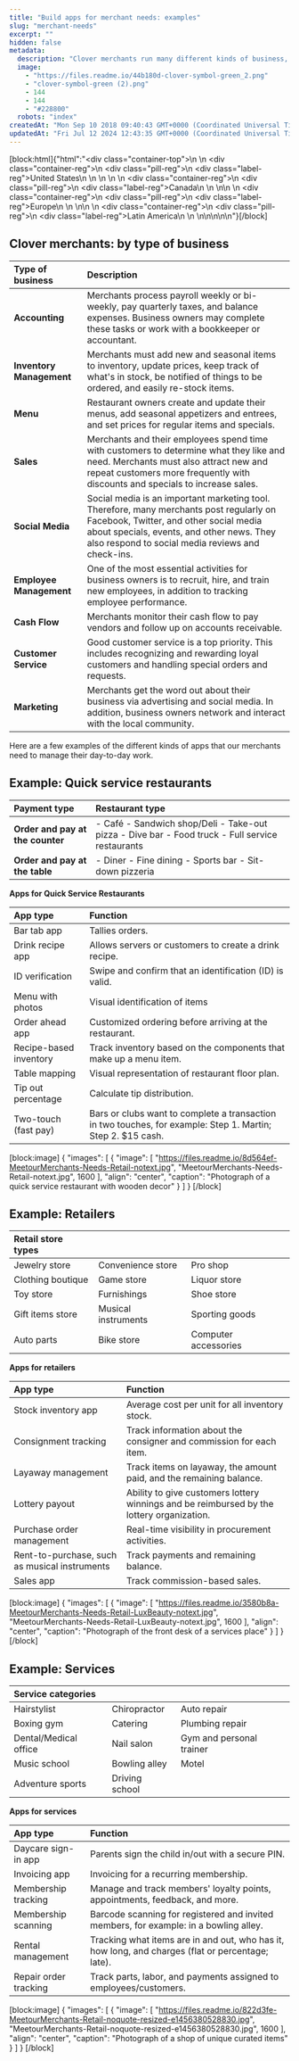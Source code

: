 ```yaml
---
title: "Build apps for merchant needs: examples"
slug: "merchant-needs"
excerpt: ""
hidden: false
metadata: 
  description: "Clover merchants run many different kinds of business, and this page explains the different kinds of tools they require each day."
  image: 
    - "https://files.readme.io/44b180d-clover-symbol-green_2.png"
    - "clover-symbol-green (2).png"
    - 144
    - 144
    - "#228800"
  robots: "index"
createdAt: "Mon Sep 10 2018 09:40:43 GMT+0000 (Coordinated Universal Time)"
updatedAt: "Fri Jul 12 2024 12:43:35 GMT+0000 (Coordinated Universal Time)"
---
```

[block:html]{"html":"<div class=\"container-top\">\n  <!--United States-->\n  <div class=\"container-reg\">\n    <div class=\"pill-reg\">\n      <div class=\"label-reg\">United States</div>\n    </div>\n  </div>\n  \n  <!--Canada-->\n  <div class=\"container-reg\">\n    <div class=\"pill-reg\">\n      <div class=\"label-reg\">Canada</div>\n    </div>\n  </div>\n\n  <!--Europe-->\n  <div class=\"container-reg\">\n    <div class=\"pill-reg\">\n      <div class=\"label-reg\">Europe</div>\n    </div>\n  </div>\n\n  <!--Latin America-->\n  <div class=\"container-reg\">\n    <div class=\"pill-reg\">\n      <div class=\"label-reg\">Latin America</div>\n    </div>\n  </div>\n</div>\n\n\n<!--Css-->\n<style>\n.container-top {\n  top: -15px;\n  position: relative;\n  margin-bottom: -5px;\n}\n\n.container-reg {\n  align-items: center;\n  min-width: auto; \n  width: fit-content;\n  text-align: left;\n  overflow: auto;\n  display: inline-block; \n}\n\n/*Pill format REG*/\n.pill-reg {\n  background: #44BB44;\n  border: .5px solid #44BB44;\n  margin-left: 5px;\n  overflow: auto;\n  display: flex; \n  justify-content: center; \n  align-items: center; \n  border-radius: 10px;\n  height: 1.8rem;\n  margin-top: 10px;\n  margin-bottom: 1.5px; \n  padding: 0 10px; \n}\n\n/*Text FORMAT inside REG pills */\n.pill-reg .label-reg, \n.pill-reg__addon .label-reg \n{\n  font-style: normal;\n  font-weight: normal;\n  font-size: 12px;\n  color: #fff;\n  vertical-align: middle;\n  margin: 0;\n  padding: 0 5px;\n}\n</style>"}[/block]

## Clover merchants: by type of business

| Type of business         | Description                                                                                                                                                                                                                         |
| :----------------------- | :---------------------------------------------------------------------------------------------------------------------------------------------------------------------------------------------------------------------------------- |
| **Accounting**           | Merchants process payroll weekly or bi-weekly, pay quarterly taxes, and balance expenses. Business owners may complete these tasks or work with a bookkeeper or accountant.                                                         |
| **Inventory Management** | Merchants must add new and seasonal items to inventory, update prices, keep track of what's in stock, be notified of things to be ordered, and easily re-stock items.                                                               |
| **Menu**                 | Restaurant owners create and update their menus, add seasonal appetizers and entrees, and set prices for regular items and specials.                                                                                                |
| **Sales**                | Merchants and their employees spend time with customers to determine what they like and need. Merchants must also attract new and repeat customers more frequently with discounts and specials to increase sales.                   |
| **Social Media**         | Social media is an important marketing tool. Therefore, many merchants post regularly on Facebook, Twitter, and other social media about specials, events, and other news. They also respond to social media reviews and check-ins. |
| **Employee Management**  | One of the most essential activities for business owners is to recruit, hire, and train new employees, in addition to tracking employee performance.                                                                                |
| **Cash Flow**            | Merchants monitor their cash flow to pay vendors and follow up on accounts receivable.                                                                                                                                              |
| **Customer Service**     | Good customer service is a top priority. This includes recognizing and rewarding loyal customers and handling special orders and requests.                                                                                          |
| **Marketing**            | Merchants get the word out about their business via advertising and social media. In addition, business owners network and interact with the local community.                                                                       |

Here are a few examples of the different kinds of apps that our merchants need to manage their day-to-day work.

## Example: Quick service restaurants

| Payment type                     | Restaurant type                                                                                 |
| :------------------------------- | :---------------------------------------------------------------------------------------------- |
| **Order and pay at the counter** | - Café - Sandwich shop/Deli - Take-out pizza - Dive bar - Food truck - Full service restaurants |
| **Order and pay at the table**   | - Diner - Fine dining - Sports bar - Sit-down pizzeria                                          |

**Apps for Quick Service Restaurants**

| App type               | Function                                                                                                    |
| :--------------------- | :---------------------------------------------------------------------------------------------------------- |
| Bar tab app            | Tallies orders.                                                                                             |
| Drink recipe app       | Allows servers or customers to create a drink recipe.                                                       |
| ID verification        | Swipe and confirm that an identification (ID) is valid.                                                     |
| Menu with photos       | Visual identification of items                                                                              |
| Order ahead app        | Customized ordering before arriving at the restaurant.                                                      |
| Recipe-based inventory | Track inventory based on the components that make up a menu item.                                           |
| Table mapping          | Visual representation of restaurant floor plan.                                                             |
| Tip out percentage     | Calculate tip distribution.                                                                                 |
| Two-touch (fast pay)   | Bars or clubs want to complete a transaction in two touches, for example: Step 1. Martin; Step 2. $15 cash. |

[block:image]
{
  "images": [
    {
      "image": [
        "https://files.readme.io/8d564ef-MeetourMerchants-Needs-Retail-notext.jpg",
        "MeetourMerchants-Needs-Retail-notext.jpg",
        1600
      ],
      "align": "center",
      "caption": "Photograph of a quick service restaurant with wooden decor"
    }
  ]
}
[/block]


## Example: Retailers

| Retail store types |                     |                      |
| :----------------- | :------------------ | :------------------- |
| Jewelry store      | Convenience store   | Pro shop             |
| Clothing boutique  | Game store          | Liquor store         |
| Toy store          | Furnishings         | Shoe store           |
| Gift items store   | Musical instruments | Sporting goods       |
| Auto parts         | Bike store          | Computer accessories |

**Apps for retailers**

| App type                                      | Function                                                                                  |
| :-------------------------------------------- | :---------------------------------------------------------------------------------------- |
| Stock inventory app                           | Average cost per unit for all inventory stock.                                            |
| Consignment tracking                          | Track information about the consigner and commission for each item.                       |
| Layaway management                            | Track items on layaway, the amount paid, and the remaining balance.                       |
| Lottery payout                                | Ability to give customers lottery winnings and be reimbursed by the lottery organization. |
| Purchase order management                     | Real-time visibility in procurement activities.                                           |
| Rent-to-purchase, such as musical instruments | Track payments and remaining balance.                                                     |
| Sales app                                     | Track commission-based sales.                                                             |

[block:image]
{
  "images": [
    {
      "image": [
        "https://files.readme.io/3580b8a-MeetourMerchants-Needs-Retail-LuxBeauty-notext.jpg",
        "MeetourMerchants-Needs-Retail-LuxBeauty-notext.jpg",
        1600
      ],
      "align": "center",
      "caption": "Photograph of the front desk of a services place"
    }
  ]
}
[/block]


## Example: Services

| Service categories    |                |                          |
| :-------------------- | :------------- | :----------------------- |
| Hairstylist           | Chiropractor   | Auto repair              |
| Boxing gym            | Catering       | Plumbing repair          |
| Dental/Medical office | Nail salon     | Gym and personal trainer |
| Music school          | Bowling alley  | Motel                    |
| Adventure sports      | Driving school |                          |

**Apps for services**

| App type              | Function                                                                                          |
| :-------------------- | :------------------------------------------------------------------------------------------------ |
| Daycare sign-in app   | Parents sign the child in/out with a secure PIN.                                                  |
| Invoicing app         | Invoicing for a recurring membership.                                                             |
| Membership tracking   | Manage and track members' loyalty points, appointments, feedback, and more.                       |
| Membership scanning   | Barcode scanning for registered and invited members, for example: in a bowling alley.             |
| Rental management     | Tracking what items are in and out, who has it, how long, and charges (flat or percentage; late). |
| Repair order tracking | Track parts, labor, and payments assigned to employees/customers.                                 |

[block:image]
{
  "images": [
    {
      "image": [
        "https://files.readme.io/822d3fe-MeetourMerchants-Retail-noquote-resized-e1456380528830.jpg",
        "MeetourMerchants-Retail-noquote-resized-e1456380528830.jpg",
        1600
      ],
      "align": "center",
      "caption": "Photograph of a shop of unique curated items"
    }
  ]
}
[/block]
